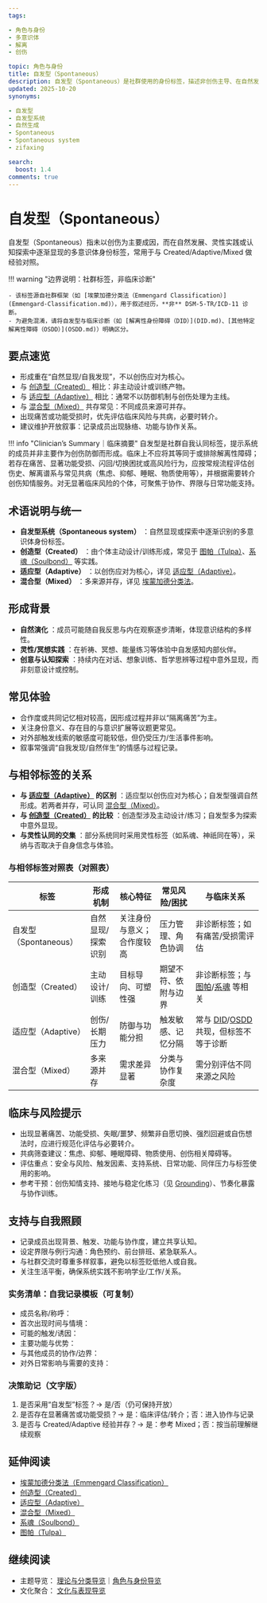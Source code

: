 ```yaml
---
tags:

- 角色与身份
- 多意识体
- 解离
- 创伤

topic: 角色与身份
title: 自发型（Spontaneous）
description: 自发型（Spontaneous）是社群使用的身份标签，描述非创伤主导、在自然发展、灵性实践或认知探索中渐显的多意识体；非 DSM-5-TR/ICD-11 诊断，常与 Created/Adaptive/Mixed 相互对照。
updated: 2025-10-20
synonyms:

- 自发型
- 自发型系统
- 自然生成
- Spontaneous
- Spontaneous system
- zifaxing

search:
  boost: 1.4
comments: true
---
```


# 自发型（Spontaneous）

自发型（Spontaneous）指未以创伤为主要成因，而在自然发展、灵性实践或认知探索中逐渐显现的多意识体身份标签，常用于与 Created/Adaptive/Mixed 做经验对照。

!!! warning "边界说明：社群标签，非临床诊断"

    - 该标签源自社群框架（如 [埃蒙加德分类法（Emmengard Classification）](Emmengard-Classification.md)），用于叙述经历，**非** DSM-5-TR/ICD-11 诊断。
    - 为避免混淆，请将自发型与临床诊断（如 [解离性身份障碍（DID）](DID.md)、[其他特定解离性障碍（OSDD）](OSDD.md)）明确区分。

## 要点速览

- 形成重在“自然显现/自我发现”，不以创伤应对为核心。
- 与 [创造型（Created）](Emmengard-Classification.md#创造型created) 相比：非主动设计或训练产物。
- 与 [适应型（Adaptive）](Adaptive.md) 相比：通常不以防御机制与创伤处理为主线。
- 与 [混合型（Mixed）](Emmengard-Classification.md#混合型mixed) 共存常见：不同成员来源可并存。
- 出现痛苦或功能受损时，优先评估临床风险与共病，必要时转介。
- 建议维护开放叙事：记录成员出现脉络、功能与协作关系。

!!! info "Clinician’s Summary｜临床摘要"
    自发型是社群自我认同标签，提示系统的成员并非主要作为创伤防御而形成。临床上不应将其等同于或排除解离性障碍；若存在痛苦、显著功能受损、闪回/切换困扰或高风险行为，应按常规流程评估创伤史、解离谱系与常见共病（焦虑、抑郁、睡眠、物质使用等），并根据需要转介创伤知情服务。对无显著临床风险的个体，可聚焦于协作、界限与日常功能支持。

## 术语说明与统一

- **自发型系统（Spontaneous system）** ：自然显现或探索中逐渐识别的多意识体身份标签。
- **创造型（Created）** ：由个体主动设计/训练形成，常见于 [图帕（Tulpa）](Tulpa.md)、[系魂（Soulbond）](Soulbond.md) 等实践。
- **适应型（Adaptive）** ：以创伤应对为核心，详见 [适应型（Adaptive）](Adaptive.md)。
- **混合型（Mixed）** ：多来源并存，详见 [埃蒙加德分类法](Emmengard-Classification.md#混合型mixed)。

## 形成背景

- **自然演化** ：成员可能随自我反思与内在观察逐步清晰，体现意识结构的多样性。
- **灵性/冥想实践** ：在祈祷、冥想、能量练习等体验中自发感知内部伙伴。
- **创意与认知探索** ：持续内在对话、想象训练、哲学思辨等过程中意外显现，而非刻意设计或控制。

## 常见体验

- 合作度或共同记忆相对较高，因形成过程并非以“隔离痛苦”为主。
- 关注身份意义、存在目的与意识扩展等议题更常见。
- 对外部触发线索的敏感度可能较低，但仍受压力/生活事件影响。
- 叙事常强调“自我发现/自然伴生”的情感与过程记录。

## 与相邻标签的关系

- **与 [适应型（Adaptive）](Adaptive.md) 的区别** ：适应型以创伤应对为核心；自发型强调自然形成。若两者并存，可认同 [混合型（Mixed）](Emmengard-Classification.md#混合型mixed)。
- **与 [创造型（Created）](Emmengard-Classification.md#创造型created) 的比较** ：创造型涉及主动设计/练习；自发型多为探索中意外显现。
- **与灵性认同的交集** ：部分系统同时采用灵性标签（如系魂、神祇同在等），采纳与否取决于自身信念与体验。

### 与相邻标签对照表（对照表）

| 标签 | 形成机制 | 核心特征 | 常见风险/困扰 | 与临床关系 |
|------|----------|----------|----------------|--------------|
| 自发型（Spontaneous） | 自然显现/探索识别 | 关注身份与意义；合作度较高 | 压力管理、角色协调 | 非诊断标签；如有痛苦/受损需评估 |
| 创造型（Created） | 主动设计/训练 | 目标导向、可塑性强 | 期望不符、依附与边界 | 非诊断标签；与 [图帕](Tulpa.md)/[系魂](Soulbond.md) 等相关 |
| 适应型（Adaptive） | 创伤/长期压力 | 防御与功能分担 | 触发敏感、记忆分隔 | 常与 [DID](DID.md)/[OSDD](OSDD.md) 共现，但标签不等于诊断 |
| 混合型（Mixed） | 多来源并存 | 需求差异显著 | 分类与协作复杂度 | 需分别评估不同来源之风险 |

## 临床与风险提示

- 出现显著痛苦、功能受损、失眠/噩梦、频繁非自愿切换、强烈回避或自伤想法时，应进行规范化评估与必要转介。
- 共病筛查建议：焦虑、抑郁、睡眠障碍、物质使用、创伤相关障碍等。
- 评估重点：安全与风险、触发因素、支持系统、日常功能、同伴压力与标签使用的影响。
- 参考干预：创伤知情支持、接地与稳定化练习（见 [Grounding](Grounding.md)）、节奏化暴露与协作训练。

## 支持与自我照顾

- 记录成员出现背景、触发、功能与协作度，建立共享认知。
- 设定界限与例行沟通：角色预约、前台排班、紧急联系人。
- 与社群交流时尊重多样叙事，避免以标签贬低他人或自我。
- 关注生活平衡，确保系统实践不影响学业/工作/关系。

### 实务清单：自我记录模板（可复制）

- 成员名称/称呼：
- 首次出现时间与情境：
- 可能的触发/诱因：
- 主要功能与优势：
- 与其他成员的协作/边界：
- 对外日常影响与需要的支持：

### 决策助记（文字版）

1) 是否采用“自发型”标签？→ 是/否（仍可保持开放）
2) 是否存在显著痛苦或功能受损？→ 是：临床评估/转介；否：进入协作与记录
3) 是否与 Created/Adaptive 经验并存？→ 是：参考 Mixed；否：按当前理解继续观察

## 延伸阅读

- [埃蒙加德分类法（Emmengard Classification）](Emmengard-Classification.md)
- [创造型（Created）](Emmengard-Classification.md#创造型created)
- [适应型（Adaptive）](Adaptive.md)
- [混合型（Mixed）](Emmengard-Classification.md#混合型mixed)
- [系魂（Soulbond）](Soulbond.md)
- [图帕（Tulpa）](Tulpa.md)

## 继续阅读

- 主题导览： [理论与分类导览](Theory-Classification-Guide.md)｜[角色与身份导览](Roles-Identity-Guide.md)
- 文化聚合： [文化与表现导览](Cultural-Media-Guide.md)
